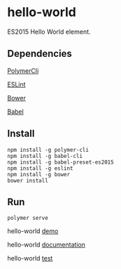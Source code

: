 # hello-world

ES2015 Hello World element.

## Dependencies

[PolymerCli](https://github.com/Polymer/polymer-cli)

[ESLint](http://eslint.org)

[Bower](https://bower.io)

[Babel](https://babeljs.io)

## Install

    npm install -g polymer-cli
    npm install -g babel-cli
    npm install -g babel-preset-es2015
    npm install -g eslint
    npm install -g bower
    bower install

## Run

    polymer serve

hello-world [demo](http://localhost:8080/components/hello-world/demo/)

hello-world [documentation](http://localhost:8080/components/hello-world/)

hello-world [test](http://localhost:8080/components/hello-world/test/)
